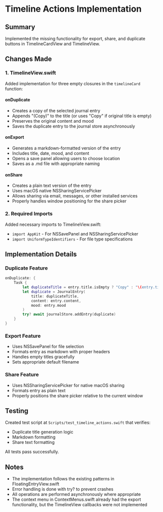 # Timeline Actions Implementation

## Summary
Implemented the missing functionality for export, share, and duplicate buttons in TimelineCardView and TimelineView.

## Changes Made

### 1. TimelineView.swift
Added implementation for three empty closures in the `timelineCard` function:

#### onDuplicate
- Creates a copy of the selected journal entry
- Appends "(Copy)" to the title (or uses "Copy" if original title is empty)
- Preserves the original content and mood
- Saves the duplicate entry to the journal store asynchronously

#### onExport
- Generates a markdown-formatted version of the entry
- Includes title, date, mood, and content
- Opens a save panel allowing users to choose location
- Saves as a .md file with appropriate naming

#### onShare
- Creates a plain text version of the entry
- Uses macOS native NSSharingServicePicker
- Allows sharing via email, messages, or other installed services
- Properly handles window positioning for the share picker

### 2. Required Imports
Added necessary imports to TimelineView.swift:
- `import AppKit` - For NSSavePanel and NSSharingServicePicker
- `import UniformTypeIdentifiers` - For file type specifications

## Implementation Details

### Duplicate Feature
```swift
onDuplicate: {
    Task {
        let duplicateTitle = entry.title.isEmpty ? "Copy" : "\(entry.title) (Copy)"
        let duplicate = JournalEntry(
            title: duplicateTitle,
            content: entry.content,
            mood: entry.mood
        )
        try? await journalStore.addEntry(duplicate)
    }
}
```

### Export Feature
- Uses NSSavePanel for file selection
- Formats entry as markdown with proper headers
- Handles empty titles gracefully
- Sets appropriate default filename

### Share Feature
- Uses NSSharingServicePicker for native macOS sharing
- Formats entry as plain text
- Properly positions the share picker relative to the current window

## Testing
Created test script at `Scripts/test_timeline_actions.swift` that verifies:
- Duplicate title generation logic
- Markdown formatting
- Share text formatting

All tests pass successfully.

## Notes
- The implementation follows the existing patterns in FloatingEntryView.swift
- Error handling is done with try? to prevent crashes
- All operations are performed asynchronously where appropriate
- The context menu in ContextMenus.swift already had the export functionality, but the TimelineView callbacks were not implemented